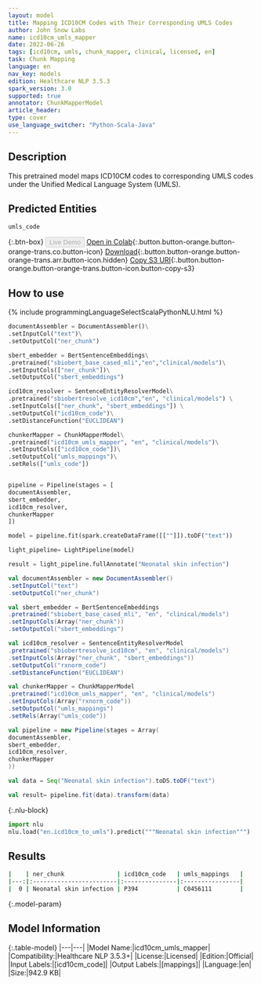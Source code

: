 ```yaml
---
layout: model
title: Mapping ICD10CM Codes with Their Corresponding UMLS Codes
author: John Snow Labs
name: icd10cm_umls_mapper
date: 2022-06-26
tags: [icd10cm, umls, chunk_mapper, clinical, licensed, en]
task: Chunk Mapping
language: en
nav_key: models
edition: Healthcare NLP 3.5.3
spark_version: 3.0
supported: true
annotator: ChunkMapperModel
article_header:
type: cover
use_language_switcher: "Python-Scala-Java"
---
```


## Description

This pretrained model maps ICD10CM codes to corresponding UMLS codes under the Unified Medical Language System (UMLS).

## Predicted Entities

`umls_code`

{:.btn-box}
<button class="button button-orange" disabled>Live Demo</button>
[Open in Colab](https://colab.research.google.com/github/JohnSnowLabs/spark-nlp-workshop/blob/master/tutorials/Certification_Trainings/Healthcare/26.Chunk_Mapping.ipynb){:.button.button-orange.button-orange-trans.co.button-icon}
[Download](https://s3.amazonaws.com/auxdata.johnsnowlabs.com/clinical/models/icd10cm_umls_mapper_en_3.5.3_3.0_1656278690210.zip){:.button.button-orange.button-orange-trans.arr.button-icon.hidden}
[Copy S3 URI](s3://auxdata.johnsnowlabs.com/clinical/models/icd10cm_umls_mapper_en_3.5.3_3.0_1656278690210.zip){:.button.button-orange.button-orange-trans.button-icon.button-copy-s3}

## How to use



<div class="tabs-box" markdown="1">
{% include programmingLanguageSelectScalaPythonNLU.html %}

```python
documentAssembler = DocumentAssembler()\
.setInputCol("text")\
.setOutputCol("ner_chunk")

sbert_embedder = BertSentenceEmbeddings\
.pretrained("sbiobert_base_cased_mli","en","clinical/models")\
.setInputCols(["ner_chunk"])\
.setOutputCol("sbert_embeddings")

icd10cm_resolver = SentenceEntityResolverModel\
.pretrained("sbiobertresolve_icd10cm","en", "clinical/models") \
.setInputCols(["ner_chunk", "sbert_embeddings"]) \
.setOutputCol("icd10cm_code")\
.setDistanceFunction("EUCLIDEAN")

chunkerMapper = ChunkMapperModel\
.pretrained("icd10cm_umls_mapper", "en", "clinical/models")\
.setInputCols(["icd10cm_code"])\
.setOutputCol("umls_mappings")\
.setRels(["umls_code"])


pipeline = Pipeline(stages = [
documentAssembler,
sbert_embedder,
icd10cm_resolver,
chunkerMapper
])

model = pipeline.fit(spark.createDataFrame([[""]]).toDF("text"))

light_pipeline= LightPipeline(model)

result = light_pipeline.fullAnnotate("Neonatal skin infection")
```
```scala
val documentAssembler = new DocumentAssembler()
.setInputCol("text")
.setOutputCol("ner_chunk")

val sbert_embedder = BertSentenceEmbeddings
.pretrained("sbiobert_base_cased_mli", "en", "clinical/models")
.setInputCols(Array("ner_chunk"))
.setOutputCol("sbert_embeddings")

val icd10cm_resolver = SentenceEntityResolverModel
.pretrained("sbiobertresolve_icd10cm", "en", "clinical/models")
.setInputCols(Array("ner_chunk", "sbert_embeddings"))
.setOutputCol("rxnorm_code")
.setDistanceFunction("EUCLIDEAN")

val chunkerMapper = ChunkMapperModel
.pretrained("icd10cm_umls_mapper", "en", "clinical/models")
.setInputCols(Array("rxnorm_code"))
.setOutputCol("umls_mappings")
.setRels(Array("umls_code"))

val pipeline = new Pipeline(stages = Array(
documentAssembler,
sbert_embedder,
icd10cm_resolver,
chunkerMapper
))

val data = Seq("Neonatal skin infection").toDS.toDF("text")

val result= pipeline.fit(data).transform(data)
```


{:.nlu-block}
```python
import nlu
nlu.load("en.icd10cm_to_umls").predict("""Neonatal skin infection""")
```

</div>

## Results

```bash
|    | ner_chunk               | icd10cm_code   | umls_mappings   |
|---:|:------------------------|:---------------|:----------------|
|  0 | Neonatal skin infection | P394           | C0456111        |
```

{:.model-param}
## Model Information

{:.table-model}
|---|---|
|Model Name:|icd10cm_umls_mapper|
|Compatibility:|Healthcare NLP 3.5.3+|
|License:|Licensed|
|Edition:|Official|
|Input Labels:|[icd10cm_code]|
|Output Labels:|[mappings]|
|Language:|en|
|Size:|942.9 KB|